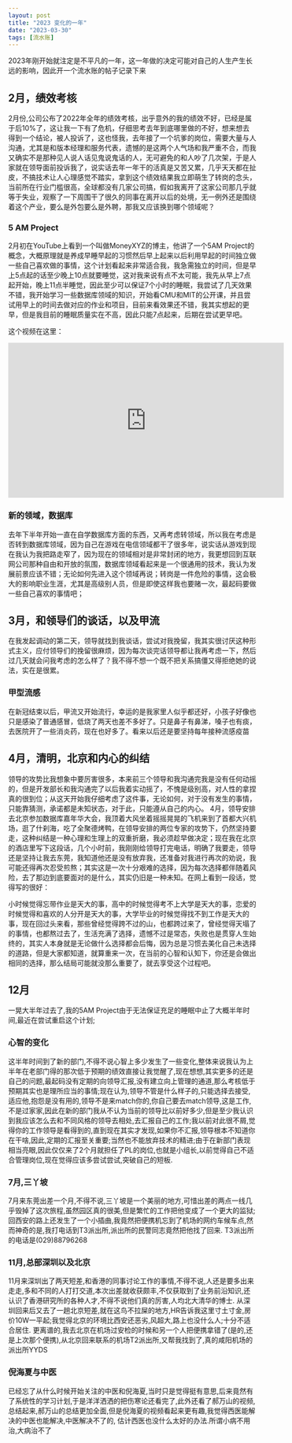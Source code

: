 ```yaml
---
layout: post
title: "2023 变化的一年"
date: "2023-03-30"
tags: [流水账]
---
```


2023年刚开始就注定是不平凡的一年，这一年做的决定可能对自己的人生产生长远的影响，因此开一个流水账的帖子记录下来

## 2月，绩效考核
2月份,公司公布了2022年全年的绩效考核，出乎意外的我的绩效不好，已经是属于后10%了，这让我一下有了危机，仔细思考去年到底哪里做的不好，想来想去得到一个结论，被人投诉了，这也怪我，去年接了一个坑爹的岗位，需要大量与人沟通，尤其是和版本经理和服务代表，遗憾的是这两个人气场和我严重不合，而我又确实不是那种见人说人话见鬼说鬼话的人，无可避免的和人吵了几次架，于是人家就在领导面前投诉我了，说实话去年一年干的活真是又苦又累，几乎天天都在扯皮，不搞技术让人心理感觉不踏实，拿到这个绩效结果我立即萌生了转岗的念头，当前所在行业门槛很高，全球都没有几家公司搞，假如我离开了这家公司那几乎就等于失业，观察了一下周围干了很久的同事在离开以后的处境，无一例外还是围绕着这个产业，要么是外包要么是外聘，那我又应该换到哪个领域呢？

### 5 AM Project
2月初在YouTube上看到一个叫做MoneyXYZ的博主，他讲了一个5AM Project的概念，大概原理就是养成早睡早起的习惯然后早上起来以后利用早起的时间独立做一些自己喜欢做的事情，这个计划看起来非常适合我，我急需独立的时间，但是早上5点起的话至少晚上10点就要睡觉，这对我来说有点不太可能，我先从早上7点起开始，晚上11点半睡觉，因此至少可以保证7个小时的睡眠，我尝试了几天效果不错，我开始学习一些数据库领域的知识，开始看CMU和MIT的公开课，并且尝试用早上的时间去做对应的作业和项目，目前来看效果还不错，我其实想起的更早，但是我目前的睡眠质量实在不高，因此只能7点起来，后期在尝试更早吧。

这个视频在这里：
<iframe width="560" height="315" src="https://www.youtube.com/embed/4zXTyc2ZjXM" title="YouTube video player" frameborder="0" allow="accelerometer; autoplay; clipboard-write; encrypted-media; gyroscope; picture-in-picture; web-share" allowfullscreen></iframe>


### 新的领域，数据库
去年下半年开始一直在自学数据库方面的东西，又再考虑转领域，所以我在考虑是否转到数据库领域，因为自己在游戏在电信领域都干了很多年，说实话从游戏到现在我认为我把路走窄了，因为现在的领域相对是非常封闭的地方，我更想回到互联网公司那种自由和开放的氛围，数据库领域看起来是一个很通用的技术，我认为发展前景应该不错；无论如何先进入这个领域再说；转岗是一件危险的事情，这会极大的影响职业生涯，尤其是高级别人员，但是即使这样我也要赌一次，最起码要做一些自己喜欢的事情吧；

## 3月，和领导们的谈话，以及甲流
在我发起调动的第二天，领导就找到我谈话，尝试对我挽留，我其实很讨厌这种形式主义，应付领导们的挽留很麻烦，因为每次谈完话领导都让我再考虑一下，然后过几天就会问我考虑的怎么样了？我不得不想一个既不把关系搞僵又得拒绝她的说法，实在是很累。

### 甲型流感
在新冠结束以后，甲流又开始流行，幸运的是我家里人似乎都还好，小孩子好像也只是感染了普通感冒，低烧了两天也差不多好了。只是鼻子有鼻涕，嗓子也有痰，去医院开了一些消炎药，现在也好多了。看来以后还是要坚持每年接种流感疫苗

## 4月，清明，北京和内心的纠结
领导的攻势比我想象中要厉害很多，本来前三个领导和我沟通完我是没有任何动摇的，但是开发部长和我沟通完了以后我着实动摇了，不愧是级别高，对人性的拿捏真的很到位；从这天开始我仔细考虑了这件事，无论如何，对于没有发生的事情，只能靠猜测，承诺都是未知状态，对于此，只能遵从自己的内心。
4月，领导安排去北京参加数据库嘉年华大会，我顶着大风坐着摇摇晃晃的飞机来到了首都大兴机场，逛了什刹海，吃了全聚德烤鸭，在领导安排的两位专家的攻势下，仍然坚持要走，这种纠结是一种心理和生理上的双重折磨，我必须趁早做决定；现在我在北京的酒店里写下这段话，几个小时前，我刚刚给领导打完电话，明确了我要走，领导还是坚持让我去东莞，我知道他还是没有放弃我，还准备对我进行再次的劝说，我可能还得再次忍受煎熬；其实这是一次十分艰难的选择，因为每次选择都伴随着风险，去了那边到底要面对的是什么，其实仍旧是一种未知。在网上看到一段话，觉得写的很好：

小时候觉得忘带作业是天大的事，高中的时候觉得考不上大学是天大的事，恋爱的时候觉得和喜欢的人分开是天大的事，大学毕业的时候觉得找不到工作是天大的事，现在回过头来看，那些曾经觉得跨不过的山，也都跨过来了，曾经觉得天塌了的事情，也都熬过去了，生活充满了选择，遗憾不过是常态，失败也是贯穿人生始终的，其实人本身就是无论做什么选择都会后悔，因为总是习惯去美化自己未选择的道路，但是大家都知道，就算重来一次，在当前的心智和认知下，你还是会做出相同的选择，那么结局可能就没那么重要了，就去享受这个过程吧。

## 12月
一晃大半年过去了,我的5AM Project由于无法保证充足的睡眠中止了大概半年时间,最近在尝试重启这个计划;

### 心智的变化
这半年时间到了新的部门,不得不说心智上多少发生了一些变化,整体来说我认为上半年在老部门得的那次低于预期的绩效直接让我觉醒了,现在想想,其实更多的还是自己的问题,最起码没有定期的向领导汇报,没有建立向上管理的通道,那么考核低于预期其实也是理所应当的事情;现在认为,领导不管是什么样子的,只能选择去接受,适应他,抱怨是没有用的,领导不是来match你的,你自己要去match领导,这是工作,不是过家家,因此在新的部门我从不认为当前的领导比以前好多少,但是至少我认识到我应该怎么去和不同风格的领导去相处,去汇报自己的工作;我以前对此很不屑,觉得你的工作领导是看得到的,直到现在其实才发现,如果你不汇报,领导根本不知道你在干啥,因此,定期的汇报至关重要;当然也不能放弃技术的精进;由于在新部门表现相当亮眼,因此仅仅来了2个月就担任了PL的岗位,也就是小组长,以前觉得自己不适合管理岗位,现在觉得应该多尝试尝试,突破自己的短板.

### 7月,三丫坡

7月来东莞出差一个月,不得不说,三丫坡是一个美丽的地方,可惜出差的两点一线几乎毁掉了这次旅程,虽然园区真的很美,但是繁忙的工作把他变成了一个更大的监狱;回西安的路上还发生了一个小插曲,我竟然把便携机忘到了机场的网约车候车点,然而神奇的是,我打电话到T3派出所,派出所的民警同志竟然把他找了回来. T3派出所的电话是(029)88796268

### 11月,总部深圳以及北京

11月来深圳出了两天短差,和香港的同事讨论工作的事情,不得不说,人还是要多出来走走,多和不同的人打打交道,本次出差就收获颇丰,不仅获取到了业务前沿知识,还认识了香港研究所的各种人才,不得不说他们真的厉害,人均北大清华的博士.
从深圳回来后又去了一趟北京短差,就在这鸟不拉屎的地方,HR告诉我这里寸土寸金,房价10W一平起;我觉得北京的环境比西安还恶劣,风超大,路上也没什么人;十分不适合居住.
更离谱的,我去北京在机场过安检的时候和另一个人把便携拿错了(是的,还是上次那个便携),从北京回来联系的机场T2派出所,又帮我找到了,真的咸阳机场的派出所YYDS

### 倪海夏与中医

已经忘了从什么时候开始关注的中医和倪海夏,当时只是觉得挺有意思,后来竟然有了系统性的学习计划,于是洋洋洒洒的把伤寒论还看完了,此外还看了郝万山的视频,总结起来,郝万山的总结更加全面,但是倪海夏的视频看起来更有趣,我觉得西医能解决的中医也能解决,中医解决不了的, 估计西医也没什么太好的办法.所谓小病不用治,大病治不了
